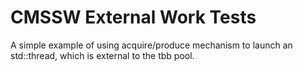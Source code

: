 # CMSSW External Work Tests

A simple example of using acquire/produce mechanism to launch an std::thread, which is external to the tbb pool.
